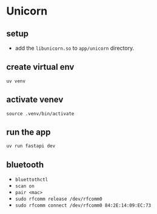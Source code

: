 # Unicorn 


## setup

* add the `libunicorn.so` to `app/unicorn` directory.

## create virtual env
`uv venv`


## activate venev
`source .venv/bin/activate`

## run the app
`uv run fastapi dev`


## bluetooth
*   `bluettothctl`
*   `scan on`
*   `pair <mac>`
*   `sudo rfcomm release /dev/rfcomm0`
*   `sudo rfcomm connect /dev/rfcomm0 84:2E:14:09:EC:73`

